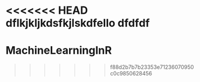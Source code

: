 <<<<<<< HEAD
dflkjkljkdsfkjlskdfello
dfdfdf
=======
# MachineLearningInR
>>>>>>> f88d2b7b7b23353e71236070950c0c9850628456
